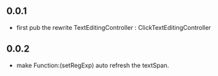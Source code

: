 ## 0.0.1

* first pub the rewrite TextEditingController : ClickTextEditingController

## 0.0.2

* make Function:(setRegExp) auto refresh the textSpan.


